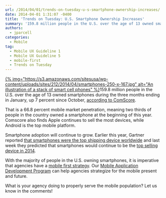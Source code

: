 ```yaml
---
url: /2014/04/01/trends-on-tuesday-u-s-smartphone-ownership-increases/
date: 2014-04-01 1:31:07 -0400
title: 'Trends on Tuesday: U.S. Smartphone Ownership Increases'
summary: '159.8 million people in the U.S. over the age of 13 owned smartphones during the three months ending in January, up 7 percent since October, according to ComScore. That is a&nbsp;66.8 percent mobile market penetration, meaning two thirds of people in the country owned'
authors:
  - jparcell
categories:
  - Mobile
tag:
  - Mobile UX Guideline 1
  - Mobile UX Guideline 5
  - mobile-first
  - Trends on Tuesday
---
```


[{% img="https://s3.amazonaws.com/sitesusa/wp-content/uploads/sites/212/2014/04/smartphones-250-x-167.jpg" alt="An illustration of a stack of smart cell phones" %}](https://s3.amazonaws.com/sitesusa/wp-content/uploads/sites/212/2014/03/smartphones-600-x-400.jpg)159.8 million people in the U.S. over the age of 13 owned smartphones during the three months ending in January, up 7 percent since October, [according to ComScore](http://www.comscore.com/Insights/Press_Releases/2014/3/comScore_Reports_January_2014_US_Smartphone_Subscriber_Market_Share).

That is a 66.8 percent mobile market penetration, meaning two thirds of people in the country owned a smartphone at the beginning of this year. Comscore also finds Apple continues to sell the most devices, while Android is the top mobile platform. 

Smartphone adoption will continue to grow. Earlier this year, Gartner reported [that smartphones were the top shipping device worldwide](https://www.WHATEVER/2014/02/11/trends-on-tuesday-1-billion-smartphones-shipped-in-2013/ "Trends on Tuesday: 1 Billion Smartphones Shipped in 2013") and last week they predicted that smartphones would continue to be the [ top selling device in 2014](http://www.mobilemarketingwatch.com/gartner-mobile-phones-now-the-biggest-segment-of-the-overall-device-market-40589/). 

With the majority of people in the U.S. owning smartphones, it is imperative that agencies have a [mobile first strategy](https://www.WHATEVER/2013/09/30/mobile-first/). Our [Mobile Application Development Program](https://www.WHATEVER/resources/mobile-application-development-program/ "Mobile Application Development Program") can help agencies strategize for the mobile present and future.

What is your agency doing to properly serve the mobile population? Let us know in the comments!
